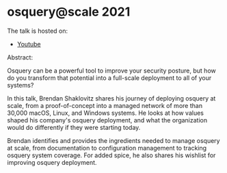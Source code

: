 # osquery@scale 2021

The talk is hosted on:

* [Youtube](https://www.youtube.com/watch?v=qflUfLQCnwY)

Abstract:

Osquery can be a powerful tool to improve your security posture, but how do you
transform that potential into a full-scale deployment to all of your systems?

In this talk, Brendan Shaklovitz shares his journey of deploying osquery at
scale, from a proof-of-concept into a managed network of more than 30,000
macOS, Linux, and Windows systems. He looks at how values shaped his company's
osquery deployment, and what the organization would do differently if they were
starting today.

Brendan identifies and provides the ingredients needed to manage osquery at
scale, from documentation to configuration management to tracking osquery
system coverage. For added spice, he also shares his wishlist for improving
osquery deployment.
